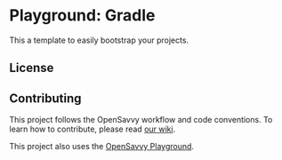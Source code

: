 # Playground: Gradle

<!-- When using the Playground to bootstrap a project, replace this by your project description. -->
This a template to easily bootstrap your projects.

## License

<!-- Mentions under which license you are publishing the project. -->
<!-- Add the full text to the LICENSE file. -->

## Contributing

This project follows the OpenSavvy workflow and code conventions.
To learn how to contribute, please read [our wiki](https://gitlab.com/opensavvy/wiki/-/blob/main/README.md).

This project also uses the [OpenSavvy Playground](docs/playground/README.md).
